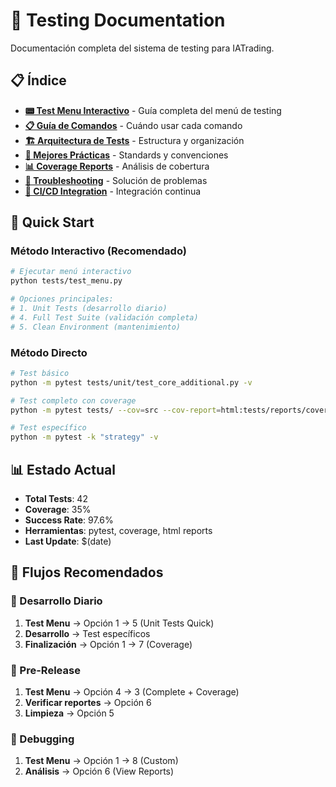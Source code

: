 # 🧪 Testing Documentation

Documentación completa del sistema de testing para IATrading.

## 📋 Índice

- **[📟 Test Menu Interactivo](test-menu-guide.md)** - Guía completa del menú de testing
- **[📋 Guía de Comandos](commands.md)** - Cuándo usar cada comando
- **[🏗️ Arquitectura de Tests](architecture.md)** - Estructura y organización
- **[🎯 Mejores Prácticas](best-practices.md)** - Standards y convenciones
- **[📊 Coverage Reports](coverage.md)** - Análisis de cobertura
- **[🔧 Troubleshooting](troubleshooting.md)** - Solución de problemas
- **[🔄 CI/CD Integration](cicd.md)** - Integración continua

## 🚀 Quick Start

### Método Interactivo (Recomendado)
```bash
# Ejecutar menú interactivo
python tests/test_menu.py

# Opciones principales:
# 1. Unit Tests (desarrollo diario)
# 4. Full Test Suite (validación completa)
# 5. Clean Environment (mantenimiento)
```

### Método Directo
```bash
# Test básico
python -m pytest tests/unit/test_core_additional.py -v

# Test completo con coverage
python -m pytest tests/ --cov=src --cov-report=html:tests/reports/coverage -v

# Test específico
python -m pytest -k "strategy" -v
```

## 📊 Estado Actual

- **Total Tests**: 42
- **Coverage**: 35%
- **Success Rate**: 97.6%
- **Herramientas**: pytest, coverage, html reports
- **Last Update**: $(date)

## 🎯 Flujos Recomendados

### 🔧 Desarrollo Diario
1. **Test Menu** → Opción 1 → 5 (Unit Tests Quick)
2. **Desarrollo** → Test específicos
3. **Finalización** → Opción 1 → 7 (Coverage)

### 🚀 Pre-Release
1. **Test Menu** → Opción 4 → 3 (Complete + Coverage)
2. **Verificar reportes** → Opción 6
3. **Limpieza** → Opción 5

### 🐛 Debugging
1. **Test Menu** → Opción 1 → 8 (Custom)
2. **Análisis** → Opción 6 (View Reports)